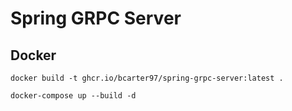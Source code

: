 # Spring GRPC Server

## Docker

```shell
docker build -t ghcr.io/bcarter97/spring-grpc-server:latest .
```

```shell
docker-compose up --build -d
```